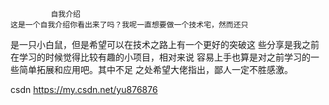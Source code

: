 ﻿		     自我介绍
    这是一个自我介绍你看出来了吗？我呢一直想要做一个技术宅，然而还只
是一只小白鼠，但是希望可以在技术之路上有一个更好的突破这
些分享是我之前在学习的时候觉得比较有趣的小项目，相对来说
容易上手也算是对之前学习的一些简单拓展和应用吧。其中不足
之处希望大佬指出，鄙人一定不胜感激。


csdn https://my.csdn.net/yu876876
